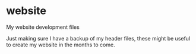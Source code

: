 # website
My website development files

Just making sure I have a backup of my header files, these might be useful to create my website in the months to come.
